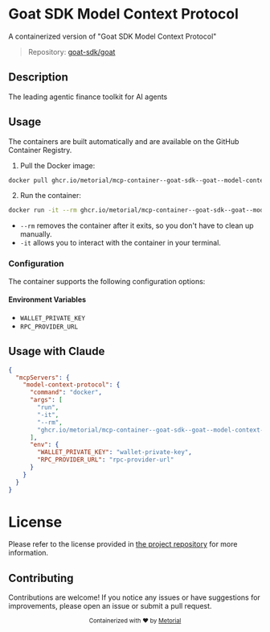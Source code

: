 
# Goat SDK Model Context Protocol

A containerized version of "Goat SDK Model Context Protocol"

> Repository: [goat-sdk/goat](https://github.com/goat-sdk/goat)

## Description

The leading agentic finance toolkit for AI agents


## Usage

The containers are built automatically and are available on the GitHub Container Registry.

1. Pull the Docker image:

```bash
docker pull ghcr.io/metorial/mcp-container--goat-sdk--goat--model-context-protocol
```

2. Run the container:

```bash
docker run -it --rm ghcr.io/metorial/mcp-container--goat-sdk--goat--model-context-protocol 
```

- `--rm` removes the container after it exits, so you don't have to clean up manually.
- `-it` allows you to interact with the container in your terminal.


### Configuration

The container supports the following configuration options:




#### Environment Variables

- `WALLET_PRIVATE_KEY`
- `RPC_PROVIDER_URL`




## Usage with Claude

```json
{
  "mcpServers": {
    "model-context-protocol": {
      "command": "docker",
      "args": [
        "run",
        "-it",
        "--rm",
        "ghcr.io/metorial/mcp-container--goat-sdk--goat--model-context-protocol"
      ],
      "env": {
        "WALLET_PRIVATE_KEY": "wallet-private-key",
        "RPC_PROVIDER_URL": "rpc-provider-url"
      }
    }
  }
}
```

# License

Please refer to the license provided in [the project repository](https://github.com/goat-sdk/goat) for more information.

## Contributing

Contributions are welcome! If you notice any issues or have suggestions for improvements, please open an issue or submit a pull request.

<div align="center">
  <sub>Containerized with ❤️ by <a href="https://metorial.com">Metorial</a></sub>
</div>
  
